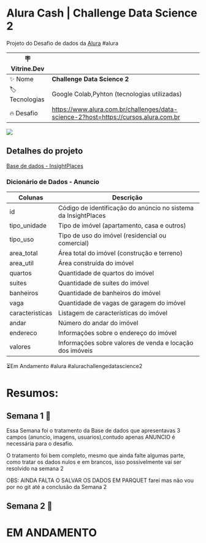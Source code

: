 # Alura Cash | Challenge Data Science 2

Projeto do Desafio de dados da [Alura](https://www.alura.com.br) #alura

| :placard: Vitrine.Dev |     |
| -------------  | --- |
| :sparkles: Nome        | **Challenge Data Science 2**
| :label: Tecnologias | Google Colab,Pyhton (tecnologias utilizadas)
| :fire: Desafio     | https://www.alura.com.br/challenges/data-science-2?host=https://cursos.alura.com.br

<!-- Inserir imagem com a #vitrinedev ao final do link -->
![](https://thumbs.dreamstime.com/b/carimbo-de-borracha-em-andamento-83357711.jpg#vitrinedev)

## Detalhes do projeto

[Base de dados - InsightPlaces](https://caelum-online-public.s3.amazonaws.com/challenge-spark/semana-1.zip)

### Dicionário de Dados - Anuncio

| Colunas         | Descrição                                                      |
|-----------------|----------------------------------------------------------------|
| id              | Código de identificação do anúncio no sistema da InsightPlaces |
| tipo_unidade    | Tipo de imóvel (apartamento, casa e outros)                    |
| tipo_uso        | Tipo de uso do imóvel (residencial ou comercial)               |
| area_total      | Área total do imóvel (construção e terreno)                    |
| area_util       | Área construída do imóvel                                      |
| quartos         | Quantidade de quartos do imóvel                                |
| suites          | Quantidade de suítes do imóvel                                 |
| banheiros       | Quantidade de banheiros do imóvel                              |
| vaga            | Quantidade de vagas de garagem do imóvel                       |
| caracteristicas | Listagem de características do imóvel                          |
| andar           | Número do andar do imóvel                                      |
| endereco        | Informações sobre o endereço do imóvel                         |
| valores         | Informações sobre valores de venda e locação dos imóveis       |

⏳Em Andamento #alura #alurachallengedatascience2

# Resumos:
## Semana 1 💾
Essa Semana foi o tratamento da Base de dados que apresentavas 3 campos (anuncio, imagens, usuarios),contudo apenas ANUNCIO é necessária para o desafio.

O tratamento foi bem completo, mesmo que ainda falte algumas parte, como  tratar os dados nulos e em brancos, isso possivelmente vai ser resolvido na semana 2

OBS: AINDA FALTA O SALVAR OS DADOS EM PARQUET farei mas não vou por no git até a conclusão da Semana 2

## Semana 2 🐍

# EM ANDAMENTO

